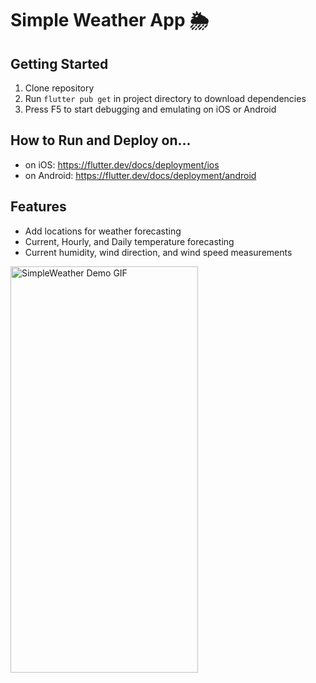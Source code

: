 # Simple Weather App 🌦

## Getting Started

1. Clone repository
2. Run `flutter pub get` in project directory to download dependencies
3. Press F5 to start debugging and emulating on iOS or Android

## How to Run and Deploy on...
- on iOS: https://flutter.dev/docs/deployment/ios
- on Android: https://flutter.dev/docs/deployment/android

## Features
- Add locations for weather forecasting
- Current, Hourly, and Daily temperature forecasting
- Current humidity, wind direction, and wind speed measurements

<img src="https://github.com/shanjng/SimpleWeather/blob/master/app_test.gif" alt="SimpleWeather Demo GIF"
	title="SimpleWeather Demo" width="300" height="650" />
